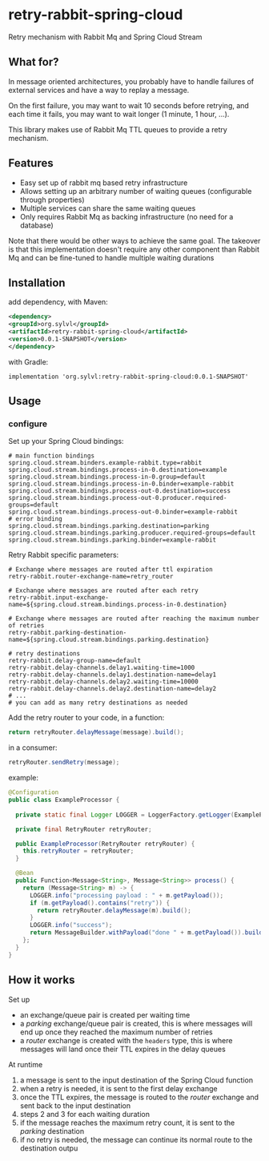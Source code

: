 # retry-rabbit-spring-cloud
Retry mechanism with Rabbit Mq and Spring Cloud Stream

## What for?

In message oriented architectures, you probably have to handle failures of external services and have a way to replay a message.

On the first failure, you may want to wait 10 seconds before retrying, and each 
time it fails, you may want to wait longer (1 minute, 1 hour, ...).

This library makes use of Rabbit Mq TTL queues to provide a retry mechanism.

## Features
* Easy set up of rabbit mq based retry infrastructure
* Allows setting up an arbitrary number of waiting queues (configurable through properties)
* Multiple services can share the same waiting queues
* Only requires Rabbit Mq as backing infrastructure (no need for a database)

Note that there would be other ways to achieve the same goal.
The takeover is that this implementation doesn't require any other component than Rabbit Mq and can be fine-tuned to handle multiple waiting durations

## Installation

add dependency, 
with Maven:
```xml
<dependency>
<groupId>org.sylvl</groupId>
<artifactId>retry-rabbit-spring-cloud</artifactId>
<version>0.0.1-SNAPSHOT</version>
</dependency>
```

with Gradle:
```
implementation 'org.sylvl:retry-rabbit-spring-cloud:0.0.1-SNAPSHOT'
```

## Usage

### configure

Set up your Spring Cloud bindings:

```properties
# main function bindings
spring.cloud.stream.binders.example-rabbit.type=rabbit
spring.cloud.stream.bindings.process-in-0.destination=example
spring.cloud.stream.bindings.process-in-0.group=default
spring.cloud.stream.bindings.process-in-0.binder=example-rabbit
spring.cloud.stream.bindings.process-out-0.destination=success
spring.cloud.stream.bindings.process-out-0.producer.required-groups=default
spring.cloud.stream.bindings.process-out-0.binder=example-rabbit
# error binding
spring.cloud.stream.bindings.parking.destination=parking
spring.cloud.stream.bindings.parking.producer.required-groups=default
spring.cloud.stream.bindings.parking.binder=example-rabbit

```

Retry Rabbit specific parameters:
```properties
# Exchange where messages are routed after ttl expiration
retry-rabbit.router-exchange-name=retry_router

# Exchange where messages are routed after each retry
retry-rabbit.input-exchange-name=${spring.cloud.stream.bindings.process-in-0.destination}

# Exchange where messages are routed after reaching the maximum number of retries
retry-rabbit.parking-destination-name=${spring.cloud.stream.bindings.parking.destination}

# retry destinations
retry-rabbit.delay-group-name=default
retry-rabbit.delay-channels.delay1.waiting-time=1000
retry-rabbit.delay-channels.delay1.destination-name=delay1
retry-rabbit.delay-channels.delay2.waiting-time=10000
retry-rabbit.delay-channels.delay2.destination-name=delay2
# ...
# you can add as many retry destinations as needed

```

Add the retry router to your code, in a function:
```java
return retryRouter.delayMessage(message).build();
```
in a consumer:
```java
retryRouter.sendRetry(message);
```

example:
```java
@Configuration
public class ExampleProcessor {
  
  private static final Logger LOGGER = LoggerFactory.getLogger(ExampleProcessor.class);

  private final RetryRouter retryRouter;

  public ExampleProcessor(RetryRouter retryRouter) {
    this.retryRouter = retryRouter;
  }

  @Bean
  public Function<Message<String>, Message<String>> process() {
    return (Message<String> m) -> {
      LOGGER.info("processing payload : " + m.getPayload());
      if (m.getPayload().contains("retry")) {
        return retryRouter.delayMessage(m).build();
      }
      LOGGER.info("success");
      return MessageBuilder.withPayload("done " + m.getPayload()).build();
    };
  }
}
```

## How it works

Set up
- an exchange/queue pair is created per waiting time
- a _parking_ exchange/queue pair is created, this is where messages will end up once they reached the maximum number of retries
- a _router_ exchange is created with the `headers` type, this is where messages will land once their TTL expires in the delay queues

At runtime
1. a message is sent to the input destination of the Spring Cloud function
2. when a retry is needed, it is sent to the first delay exchange
3. once the TTL expires, the message is routed to the _router_ exchange and sent back to the input destination
4. steps 2 and 3 for each waiting duration
5. if the message reaches the maximum retry count, it is sent to the _parking_ destination
6. if no retry is needed, the message can continue its normal route to the destination outpu